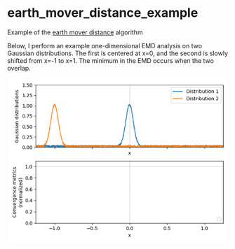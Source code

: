 # earth_mover_distance_example
Example of the [earth mover distance](https://en.wikipedia.org/wiki/Earth_mover%27s_distance) algorithm

Below, I perform an example one-dimensional EMD analysis on two Gaussian distributions.  The first is centered at x=0, and the second is slowly shifted from x=-1 to x=1.   The minimum in the EMD occurs when the two overlap.

![Image](animation.gif)
